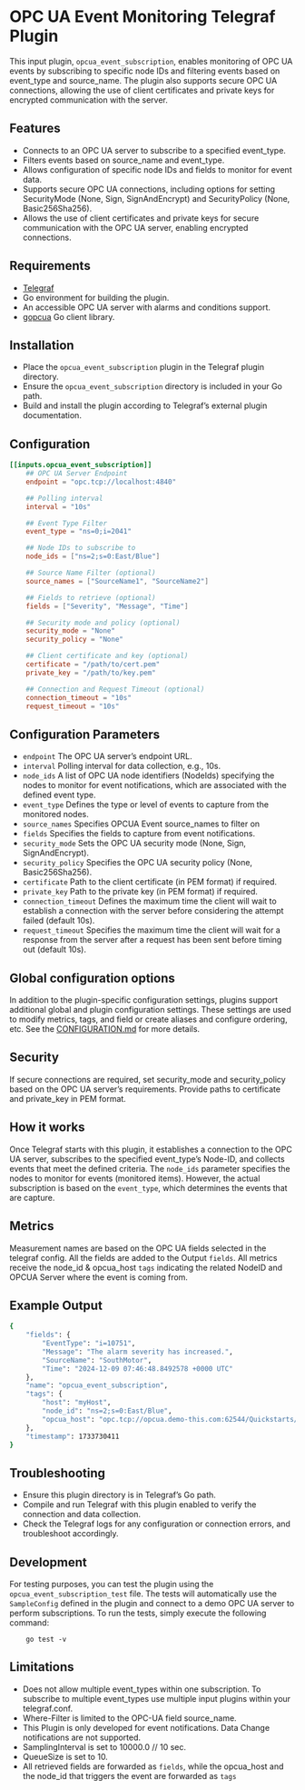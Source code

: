 # OPC UA Event Monitoring Telegraf Plugin

This input plugin, `opcua_event_subscription`, enables monitoring of
OPC UA events by subscribing to specific node IDs and filtering events based on
event_type and source_name. The plugin also supports secure OPC UA connections,
allowing the use of client certificates and private keys for encrypted
communication with the server.

## Features

- Connects to an OPC UA server to subscribe to a specified event_type.
- Filters events based on source_name and event_type.
- Allows configuration of specific node IDs and fields to monitor for event data.
- Supports secure OPC UA connections, including options for setting SecurityMode (None, Sign, SignAndEncrypt) and SecurityPolicy (None, Basic256Sha256).
- Allows the use of client certificates and private keys for secure communication with the OPC UA server, enabling encrypted connections.

## Requirements

- [Telegraf](https://www.influxdata.com/time-series-platform/telegraf/)
- Go environment for building the plugin.
- An accessible OPC UA server with alarms and conditions support.
- [gopcua](https://github.com/gopcua/opcua) Go client library.

## Installation

- Place the `opcua_event_subscription` plugin in the Telegraf plugin directory.
- Ensure the `opcua_event_subscription` directory is included in your Go path.
- Build and install the plugin according to Telegraf’s external plugin documentation.

## Configuration

```toml @sample.conf
[[inputs.opcua_event_subscription]]
    ## OPC UA Server Endpoint
    endpoint = "opc.tcp://localhost:4840"

    ## Polling interval
    interval = "10s"

    ## Event Type Filter
    event_type = "ns=0;i=2041"

    ## Node IDs to subscribe to
    node_ids = ["ns=2;s=0:East/Blue"]

    ## Source Name Filter (optional)
    source_names = ["SourceName1", "SourceName2"]

    ## Fields to retrieve (optional)
    fields = ["Severity", "Message", "Time"]

    ## Security mode and policy (optional)
    security_mode = "None"
    security_policy = "None"

    ## Client certificate and key (optional)
    certificate = "/path/to/cert.pem"
    private_key = "/path/to/key.pem"

    ## Connection and Request Timeout (optional)
    connection_timeout = "10s"
    request_timeout = "10s"
```

## Configuration Parameters

- `endpoint` The OPC UA server’s endpoint URL.
- `interval` Polling interval for data collection, e.g., 10s.
- `node_ids` A list of OPC UA node identifiers (NodeIds) specifying the nodes to monitor for event notifications, which are associated with the defined event type.
- `event_type` Defines the type or level of events to capture from the monitored nodes.
- `source_names` Specifies OPCUA Event source_names to filter on
- `fields` Specifies the fields to capture from event notifications.
- `security_mode` Sets the OPC UA security mode (None, Sign, SignAndEncrypt).
- `security_policy` Specifies the OPC UA security policy (None, Basic256Sha256).
- `certificate` Path to the client certificate (in PEM format) if required.
- `private_key` Path to the private key (in PEM format) if required.
- `connection_timeout` Defines the maximum time the client will wait to establish a connection with the server before considering the attempt failed (default 10s).
- `request_timeout` Specifies the maximum time the client will wait for a response from the server after a request has been sent before timing out (default 10s).

## Global configuration options <!-- @/docs/includes/plugin_config.md -->

In addition to the plugin-specific configuration settings, plugins support
additional global and plugin configuration settings. These settings are used to
modify metrics, tags, and field or create aliases and configure ordering, etc.
See the [CONFIGURATION.md][CONFIGURATION.md] for more details.

[CONFIGURATION.md]: ../../../docs/CONFIGURATION.md#plugins

## Security

If secure connections are required, set security_mode
and security_policy based on the OPC UA server’s requirements.
Provide paths to certificate and private_key in PEM format.

## How it works

Once Telegraf starts with this plugin, it establishes a connection
to the OPC UA server, subscribes to the specified event_type’s Node-ID,
and collects events that meet the defined criteria.
The `node_ids` parameter specifies the nodes to monitor for
events (monitored items).
However, the actual subscription is based on the `event_type`,
which determines the events that are capture.

## Metrics

Measurement names are based on the OPC UA fields selected in the
telegraf config.
All the fields are added to the Output `fields`.
All metrics receive the node_id & opcua_host `tags` indicating
the related NodeID and OPCUA Server where the event is coming from.

## Example Output

```bash
{
    "fields": {
        "EventType": "i=10751",
        "Message": "The alarm severity has increased.",
        "SourceName": "SouthMotor",
        "Time": "2024-12-09 07:46:48.8492578 +0000 UTC"
    },
    "name": "opcua_event_subscription",
    "tags": {
        "host": "myHost",
        "node_id": "ns=2;s=0:East/Blue",
        "opcua_host": "opc.tcp://opcua.demo-this.com:62544/Quickstarts/AlarmConditionServer"
    },
    "timestamp": 1733730411
}
```

## Troubleshooting

- Ensure this plugin directory is in Telegraf’s Go path.
- Compile and run Telegraf with this plugin enabled to verify the connection and data collection.
- Check the Telegraf logs for any configuration or connection errors, and troubleshoot accordingly.

## Development

For testing purposes,
you can test the plugin using the `opcua_event_subscription_test` file.
The tests will automatically use the
`SampleConfig` defined in the plugin and connect to a
demo OPC UA server to perform subscriptions.
To run the tests, simply execute the following command:

```batch
    go test -v
```

## Limitations

- Does not allow multiple event_types within one subscription. To subscribe to multiple event_types use multiple input plugins within your telegraf.conf.
- Where-Filter is limited to the OPC-UA field source_name.
- This Plugin is only developed for event notifications. Data Change notifications are not supported.
- SamplingInterval is set to  10000.0 // 10 sec.
- QueueSize is set to 10.
- All retrieved fields are forwarded as `fields`, while the opcua_host and the node_id that triggers the event are forwarded as `tags`
